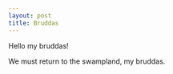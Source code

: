 ```yaml
---
layout: post
title: Bruddas
---
```


Hello my bruddas! 


We must return to the swampland, my bruddas.
